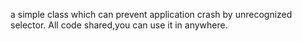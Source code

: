 a simple class which can prevent application crash by unrecognized selector.
All code shared,you can use it in anywhere.
